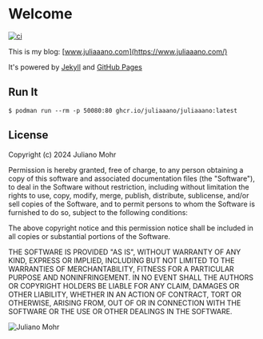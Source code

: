 # Welcome

[![ci](https://github.com/juliaaano/juliaaano/actions/workflows/ci-cd.yml/badge.svg)](https://github.com/juliaaano/juliaaano/actions/workflows/ci-cd.yml)

This is my blog: [www.juliaaano.com](https://www.juliaaano.com/)

It's powered by [Jekyll](https://jekyllrb.com/) and [GitHub Pages](https://pages.github.com/)

## Run It

```
$ podman run --rm -p 50080:80 ghcr.io/juliaaano/juliaaano:latest
```

## License

Copyright (c) 2024 Juliano Mohr

Permission is hereby granted, free of charge, to any person obtaining a copy
of this software and associated documentation files (the "Software"), to deal
in the Software without restriction, including without limitation the rights
to use, copy, modify, merge, publish, distribute, sublicense, and/or sell
copies of the Software, and to permit persons to whom the Software is
furnished to do so, subject to the following conditions:

The above copyright notice and this permission notice shall be included in all
copies or substantial portions of the Software.

THE SOFTWARE IS PROVIDED "AS IS", WITHOUT WARRANTY OF ANY KIND, EXPRESS OR
IMPLIED, INCLUDING BUT NOT LIMITED TO THE WARRANTIES OF MERCHANTABILITY,
FITNESS FOR A PARTICULAR PURPOSE AND NONINFRINGEMENT. IN NO EVENT SHALL THE
AUTHORS OR COPYRIGHT HOLDERS BE LIABLE FOR ANY CLAIM, DAMAGES OR OTHER
LIABILITY, WHETHER IN AN ACTION OF CONTRACT, TORT OR OTHERWISE, ARISING FROM,
OUT OF OR IN CONNECTION WITH THE SOFTWARE OR THE USE OR OTHER DEALINGS IN THE
SOFTWARE.

![Juliano Mohr](./source/favicon.ico)
